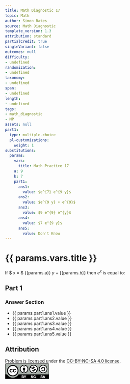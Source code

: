 ```yaml
---
title: Math Diagnostic 17
topic: Math
author: Simon Bates
source: Math Diagnostic
template_version: 1.3
attribution: standard
partialCredit: true
singleVariant: false
outcomes: null
difficulty:
- undefined
randomization:
- undefined
taxonomy:
- undefined
span:
- undefined
length:
- undefined
tags:
- math_diagnostic
- MP
assets: null
part1:
  type: multiple-choice
  pl-customizations:
    weight: 1
substitutions:
  params:
    vars:
      title: Math Practice 17
    a: 9
    b: 7
    part1:
      ans1:
        value: $e^{7} e^{9 y}$
      ans2:
        value: $e^{9 y} + e^{9}$
      ans3:
        value: $9 e^{9} e^{y}$
      ans4:
        value: $7 e^{9 y}$
      ans5:
        value: Don't Know
---
```

# {{ params.vars.title }}
If $ x = $ {{params.a}} $y$ + {{params.b}} then $e^x$ is equal to:

## Part 1

### Answer Section

- {{ params.part1.ans1.value }}
- {{ params.part1.ans2.value }}
- {{ params.part1.ans3.value }}
- {{ params.part1.ans4.value }}
- {{ params.part1.ans5.value }}

## Attribution

Problem is licensed under the [CC-BY-NC-SA 4.0 license](https://creativecommons.org/licenses/by-nc-sa/4.0/).<br> ![The Creative Commons 4.0 license requiring attribution-BY, non-commercial-NC, and share-alike-SA license.](https://raw.githubusercontent.com/firasm/bits/master/by-nc-sa.png)